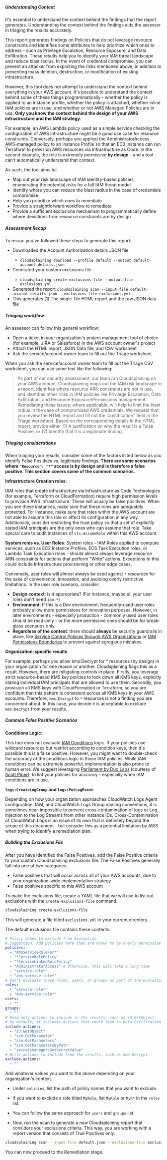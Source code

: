 ##### Understanding Context

It's essential to understand the context behind the findings that the report generates. Understanding the context behind the findings aids the assessor in triaging the results accurately.

This report generates findings on Policies that do not leverage resource constraints and identifies some attributes to help prioritize which ones to address - such as Privilege Escalation, Resource Exposure, and Data Exfiltration. These results help you to identify your IAM threat landscape and reduce blast radius. In the event of credential compromise, you can prevent an attacker from exploiting the risks mentioned above, in addition to preventing mass deletion, destruction, or modification of existing infrastructure.

However, this tool does not attempt to understand the context behind everything in your AWS account. It's possible to understand the context behind some of these things programmatically - whether the policy is applied to an instance profile, whether the policy is attached, whether inline IAM policies are in use, and whether or not AWS Managed Policies are in use. **Only you know the context behind the design of your AWS infrastructure and the IAM strategy**.


For example, an AWS Lambda policy used as a simple service checking the configuration of AWS infrastructure might be a good use case for resource constraints. Conversely, perhaps you applied the AdministratorAccess AWS-managed policy to an Instance Profile so that an EC2 instance can run Terraform to provision AWS resources via Infrastructure as Code. In the second example, the role is extremely permissive **by design** - and a tool can't automatically understand that context.


As such, the tool aims to:

* Map out your risk landscape of IAM identity-based policies, enumerating the potential risks for a full IAM threat model
* Identify where you can reduce the blast radius in the case of credentials compromise
* Help you prioritize which ones to remediate
* Provide a straightforward workflow to remediate
* Provide a sufficient exclusions mechanism to programmatically define where deviations from resource constraints are by design

##### Assessment Recap

To recap: you've followed these steps to generate this report:

* Downloaded the Account Authorization details JSON file</li>
  * `cloudsplaining download --profile default --output default-account-details.json`
* Generated your custom exclusions file</li>
  * `cloudsplaining create-exclusions-file --output-file exclusions.yml`
* Generated the report
  `cloudsplaining scan --input-file default-account-details.json --exclusions-file exclusions.yml`
* This generates (1) The single-file HTML report and the raw JSON data file

##### Triaging workflow

An assessor can follow this general workflow:

*   Open a ticket in your organization's project management tool of choice (for example, JIRA or Salesforce) in the AWS account owner's project
*   Attach the HTML report, JSON Data file, and CSV worksheet
*   Ask the service/account owner team to fill out the Triage worksheet

When you ask the service/account owner team to fill out the Triage CSV worksheet, you can use some text like the following:

> As part of our security assessment, our team ran Cloudsplaining on your AWS account. Cloudsplaining maps out the IAM risk landscape in a report, identifies where resource ARN constraints are not in use, and identifies other risks in IAM policies like Privilege Escalation, Data Exfiltration, and Resource Exposure/Permissions management. Remediating these issues, where applicable, will help to limit the blast radius in the case of compromised AWS credentials.
> We request that you review the HTML report and fill out the "Justification" field in the Triage worksheet. Based on the corresponding details in the HTML report, provide either (1) A justification on why the result is a False Positive, or (2) Identify that it is a legitimate finding.

##### Triaging considerations

When triaging your results, consider some of the factors listed below as you identify False Positives vs. legitimate findings. **There are some scenarios where `"Resource": "*"` access is by design and is therefore a false positive. This section covers some of the common scenarios.**

**Infrastructure Creation roles**:

 IAM roles that create infrastructure via Infrastructure as Code Technologies (for example, Terraform or CloudFormation) require high permission levels to provision AWS infrastructure. These will usually be false positives. When you see these instances, make sure that these roles are adequately protected. For instance, make sure that roles within the AWS account are not able to assume this role or affect its configuration in any way. Additionally, consider restricting the trust policy so that a set of explicitly stated IAM principals are the only ones who can assume that role. Take special care to audit instances of `sts:AssumeRole` within this AWS account.

**System roles vs. User Roles**: System roles - IAM Roles applied to compute services, such as EC2 Instance Profiles, ECS Task Execution roles, or Lambda Task Execution roles - should almost always leverage resource ARN constraints for actions that perform "Write" actions. Exceptions to this could include Infrastructure provisioning or other edge cases.

Conversely, user roles will almost always be used against `*` resources for the sake of convenience, innovation, and avoiding overly restrictive limitations. In the user role scenario, consider:

*   **Design context**: is it appropriate? (For instance, maybe all your user roles don't need `iam:*`)
*   **Environment**: If this is a Dev environment, frequently-used user roles probably allow more permissions for innovation purposes. However, in later environments - especially production - commonly used user roles should be read-only - or the more permissive ones should be for break-glass scenarios only.
*   **Regardless of the context**: there should **always** be security guardrails in place, like [Service Control Policies through AWS Organizations](https://docs.aws.amazon.com/organizations/latest/userguide/orgs_manage_policies_scp.html) or [IAM Permissions Boundaries](https://docs.aws.amazon.com/IAM/latest/UserGuide/access_policies_boundaries.html) to prevent against egregious mistakes.

**Organization-specific results**

For example, perhaps you allow kms:Decrypt for * resources (by design) in your organization for one reason or another. Cloudsplaining flags this as a result. However, there are mitigating controls in place. Firstly, you leverage strict resource-based KMS key policies to lock down all KMS keys, explicitly stating individual IAM principals that are allowed to use them. Secondly, you provision all KMS keys with CloudFormation or Terraform, so you are confident that this pattern is consistent across all KMS keys in your AWS accounts. Therefore, `kms:Decrypt` to `*` resources is not a finding you are concerned about. In this case, you decide it is acceptable to exclude `kms:Decrypt` from your results.

##### Common False Positive Scenarios

**Conditions Logic**:

This tool does not evaluate [IAM Conditions](https://docs.aws.amazon.com/IAM/latest/UserGuide/reference_policies_elements_condition.html) logic. If your policies use wildcard resources but restrict according to condition keys, then it's possible this is a false positive. However, you might want to double-check the accuracy of the conditions logic in those IAM policies. While IAM conditions can be extremely powerful, implementation is also prone to human error. We suggest leveraging [Parliament by Duo Labs](https://github.com/duo-labs/parliament/) (courtesy of [Scott Piper](https://twitter.com/0xdabbad00)), to lint your policies for accuracy - especially when IAM conditions are in use.

**`logs:CreateLogGroup` and `logs:PutLogEvent`**:

Depending on how your organization approaches CloudWatch Logs Agent configuration, IAM, and CloudWatch Logs Group naming conventions, it is sometimes near-impossible to prevent cross-contamination of logs or Log Injection to the Log Streams from other instance IDs. Cross-Contamination of CloudWatch Logs is an issue of its own that is definitely beyond the scope of this document - but consider this as a potential limitation by AWS when trying to identify a remediation plan.

##### Building the Exclusions File

After you have identified the False Positives, add the False Positive criteria to your custom Cloudsplaining exclusions file. The False Positives generally fall into one of two categories:

*   False positives that will occur across all of your AWS accounts, due to your organization-wide implementation strategy
*   False positives specific to this AWS account


To make the exclusions file, create a YAML file that we will use to list out exclusions with the `create-exclusions-file` command.

```bash
cloudsplaining create-exclusions-file
```

This will generate a file titled `exclusions.yml` in your current directory.

 The default exclusions file contains these contents:

```yaml
# Policy names to exclude from evaluation
# Suggestion: Add policies here that are known to be overly permissive by design, after you run the initial report.
policies:
  - "AWSServiceRoleFor*"
  - "*ServiceRolePolicy"
  - "*ServiceLinkedRolePolicy"
  - "AdministratorAccess" # Otherwise, this will take a long time
  - "service-role*"
  - "aws-service-role*"
# Don't evaluate these roles, users, or groups as part of the evaluation
roles:
  - "service-role*"
  - "aws-service-role*"
users:
  - ""
groups:
  - ""
# Read-only actions to include in the results, such as s3:GetObject
# By default, it includes Actions that could lead to Data Exfiltration
include-actions:
  - "s3:GetObject"
  - "ssm:GetParameter"
  - "ssm:GetParameters"
  - "ssm:GetParametersByPath"
  - "secretsmanager:GetSecretValue"
# Write actions to include from the results, such as kms:Decrypt
exclude-actions:
  - ""
```

Add whatever values you want to the above depending on your organization's context.
  * Under `policies`, list the path of policy names that you want to exclude.
  * If you want to exclude a role titled `MyRole`, list `MyRole` or `MyR*` in the `roles` list.
  * You can follow the same approach for `users` and `groups` list.


* Now, run the scan to generate a *new* Cloudsplaining report  that considers your exclusions criteria. This way, you are working with a report version that consists of True Positives only.

```bash
cloudsplaining scan --input-file default.json --exclusions-file exclusions.yml
```

You can now proceed to the Remediation stage.
